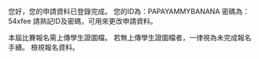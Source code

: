 您好，您的申請資料已登錄完成。
您的ID為：PAPAYAMMYBANANA
密碼為：54xfee
請熟記ID及密碼，可用來更改申請資料。

本屆比賽報名需上傳學生證圖檔。
若無上傳學生證圖檔者，一律視為未完成報名手續。
檢視報名資料。
